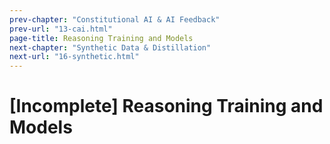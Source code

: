 ```yaml
---
prev-chapter: "Constitutional AI & AI Feedback"
prev-url: "13-cai.html"
page-title: Reasoning Training and Models
next-chapter: "Synthetic Data & Distillation"
next-url: "16-synthetic.html"
---
```


# [Incomplete] Reasoning Training and Models